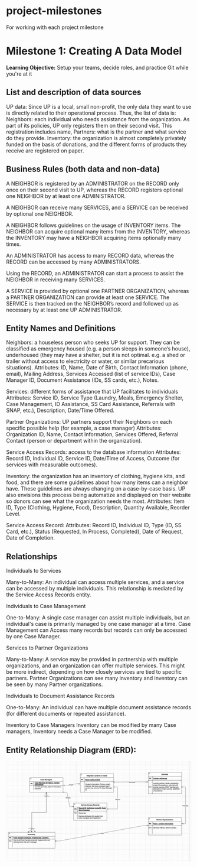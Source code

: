 # project-milestones
For working with each project milestone 

# Milestone 1: Creating A Data Model
**Learning Objective:** Setup your teams, decide roles, and practice Git while you're at it

## List and description of data sources 

UP data: Since UP is a local, small non-profit, the only data they want to use is directly related to their operational process. Thus, the list of data is:
	Neighbors: each individual who needs assistance from the organization. As part of its policies, UP only registers them on their second visit. This registration includes name, 
	Partners: what is the partner and what service do they provide.
	Inventory: the organization is almost completely privately funded on the basis of donations, and the different forms of products they receive are registered on paper.



## Business Rules (both data and non-data) 

A NEIGHBOR is registered by an ADMINISTRATOR on the RECORD only once on their second visit to UP, whereas the RECORD registers optional one NEIGHBOR by at least one ADMINISTRATOR.

A NEIGHBOR can receive many SERVICES, and a SERVICE can be received by optional one NEIGHBOR. 

 A NEIGHBOR follows guidelines on the usage of INVENTORY items. The NEIGHBOR can acquire optional many items from the INVENTORY, whereas the INVENTORY may have a NEIGHBOR acquiring items optionally many times. 

 An ADMINISTRATOR has access to many RECORD data, whereas the RECORD can be accessed by many ADMINISTRATORS.

Using the RECORD, an ADMINISTRATOR can start a process to assist the NEIGHBOR in receiving many SERVICES. 

A SERVICE is provided by optional one PARTNER ORGANIZATION, whereas a PARTNER ORGANIZATION can provide at least one SERVICE. The SERVICE is then tracked on the NEIGHBOR’s record and followed up as necessary by at least one UP ADMINISTRATOR. 


## Entity Names and Definitions

Neighbors: a houseless person who seeks UP for support. They can be classified as emergency housed (e.g. a person sleeps in someone’s house), underhoused (they may have a shelter, but it is not optimal. e.g. a shed or trailer without access to electricity or water, or similar precarious situations).
Attributes: ID, Name, Date of Birth, Contact Information (phone, email), Mailing Address, Services Accessed (list of service IDs), Case Manager ID, Document Assistance (IDs, SS cards, etc.), Notes.

Services: different forms of assistance that UP facilitates to individuals
Attributes: Service ID, Service Type (Laundry, Meals, Emergency Shelter, Case Management, ID Assistance, SS Card Assistance, Referrals with SNAP, etc.), Description, Date/Time Offered.

Partner Organizations: UP partners support their Neighbors on each specific possible help (for example, a case manager)
Attributes: Organization ID, Name, Contact Information, Services Offered, Referral Contact (person or department within the organization).

Service Access Records: access to the database information
Attributes: Record ID, Individual ID, Service ID, Date/Time of Access, Outcome (for services with measurable outcomes).

Inventory: the organization has an inventory of clothing, hygiene kits, and food, and there are some guidelines about how many items can a neighbor have. These guidelines are always changing on a case-by-case basis. UP also envisions this process being automatize and displayed on their website so donors can see what the organization needs the most.
Attributes: Item ID, Type (Clothing, Hygiene, Food), Description, Quantity Available, Reorder Level.

Service Access Record:
Attributes: Record ID, Individual ID, Type (ID, SS Card, etc.), Status (Requested, In Process, Completed), Date of Request, Date of Completion.




## Relationships

Individuals to Services


Many-to-Many: An individual can access multiple services, and a service can be accessed by multiple individuals. This relationship is mediated by the Service Access Records entity.


Individuals to Case Management


One-to-Many: A single case manager can assist multiple individuals, but an individual's case is primarily managed by one case manager at a time.
Case Management can Access many records but records can only be accessed by one Case Manager.


Services to Partner Organizations


Many-to-Many: A service may be provided in partnership with multiple organizations, and an organization can offer multiple services. This might be more indirect, depending on how closely services are tied to specific partners.
Partner Organizations can see many inventory and inventory can be seen by many Partner organizations.


Individuals to Document Assistance Records


One-to-Many: An individual can have multiple document assistance records (for different documents or repeated assistance).


Inventory to Case Managers
Inventory can be modified by many Case managers, Inventory needs a Case Manager to be modified.



## **Entity Relationship Diagram (ERD)**: 

![brief alt text](B240470A-174B-47F5-A750-61DDDB946791.png)
